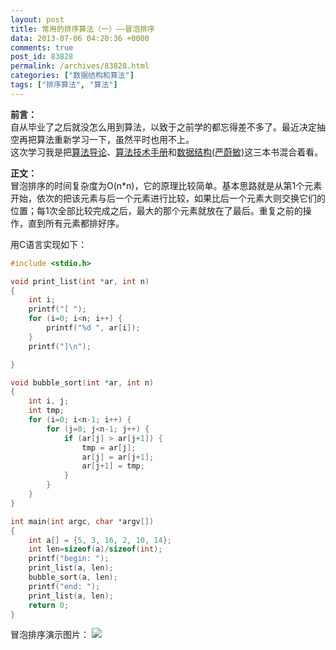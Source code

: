 ```yaml
---
layout: post
title: 常用的排序算法（一）——冒泡排序
data: 2013-07-06 04:20:36 +0000
comments: true
post_id: 83828
permalink: /archives/83828.html
categories: ["数据结构和算法"]
tags: ["排序算法", "算法"]
---
```


<b>前言：</b><br>
自从毕业了之后就没怎么用到算法，以致于之前学的都忘得差不多了。最近决定抽空再把算法重新学习一下，虽然平时也用不上。  
这次学习我是把<a href="http://www.amazon.cn/gp/product/B0011BVTRK/ref=as_li_ss_tl?ie=UTF8&camp=536&creative=3132&creativeASIN=B0011BVTRK&linkCode=as2&tag=wosuopu-23" target="_blank">算法导论</a>、<a href="http://www.amazon.cn/gp/product/B003DQPPIU/ref=as_li_ss_tl?ie=UTF8&camp=536&creative=3132&creativeASIN=B003DQPPIU&linkCode=as2&tag=wosuopu-23" target="_blank">算法技术手册</a>和<a href="http://www.amazon.cn/gp/product/B00AX3NSAS/ref=as_li_ss_tl?ie=UTF8&camp=536&creative=3132&creativeASIN=B00AX3NSAS&linkCode=as2&tag=wosuopu-23" target="_blank">数据结构(严蔚敏)</a>这三本书混合着看。

<p> </p>
<b>正文：</b><br>
冒泡排序的时间复杂度为O(n*n)，它的原理比较简单。基本思路就是从第1个元素开始，依次的把该元素与后一个元素进行比较，如果比后一个元素大则交换它们的位置；每1次全部比较完成之后，最大的那个元素就放在了最后。重复之前的操作，直到所有元素都排好序。


用C语言实现如下：

``` c
#include <stdio.h>

void print_list(int *ar, int n)
{
    int i;
    printf("[ ");
    for (i=0; i<n; i++) {
        printf("%d ", ar[i]);
    }
    printf("]\n");

}

void bubble_sort(int *ar, int n)
{
    int i, j;
    int tmp;
    for (i=0; i<n-1; i++) {
        for (j=0; j<n-1; j++) {
            if (ar[j] > ar[j+1]) {
                tmp = ar[j];
                ar[j] = ar[j+1];
                ar[j+1] = tmp;
            }
        }
    }
}

int main(int argc, char *argv[])
{
    int a[] = {5, 3, 16, 2, 10, 14};
    int len=sizeof(a)/sizeof(int);
    printf("begin: ");
    print_list(a, len);
    bubble_sort(a, len);
    printf("end: ");
    print_list(a, len);
    return 0;
}
```


冒泡排序演示图片：
<img src="http://www.linuxeden.com/upimg/allimg/130504/1021142193-4.gif">

